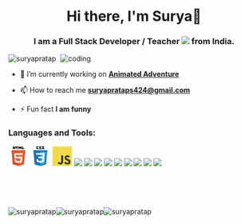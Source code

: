 <h1 align="center">Hi there, I'm Surya👋</h1>
<h3 align="center">I am a Full Stack Developer / Teacher <img src="https://media.giphy.com/media/WUlplcMpOCEmTGBtBW/giphy.gif" width="30"> from India.</h3>
<img align = "right" alt="coding" width="400" src="https://mycannabisaccountant.com/wp-content/uploads/2022/02/e87c5693979173.5e7f9c4d14e64.gif">

<p align="left"> <img src="https://komarev.com/ghpvc/?username=suryapratap424&label=Profile%20views&color=0e75b6&style=flat" alt="suryapratap" /> </p>

<!--<p align="left"> <a href="https://twitter.com/Priyajeet_Majhi" target="blank"><img src="https://img.shields.io/twitter/follow/priyajeet_majhi?logo=twitter&style=for-the-badge" alt="priyajeet_majhi" /></a> </p>-->

- 🌱 I’m currently working on <a href="https://github.com/suryapratap424/animated-adventure">**Animated Adventure**</a>

- 📫 How to reach me **suryaprataps424@gmail.com**

- ⚡ Fun fact **I am funny**


<h3 align="left">Languages and Tools:</h3>
<p>
  <img src="https://raw.githubusercontent.com/devicons/devicon/master/icons/html5/html5-original-wordmark.svg" height=40/>
  <img src="https://raw.githubusercontent.com/devicons/devicon/master/icons/css3/css3-original-wordmark.svg"  height=40/>
  <img src="https://raw.githubusercontent.com/devicons/devicon/master/icons/javascript/javascript-original.svg"  height=40/>
  <img src="https://cdn.jsdelivr.net/gh/devicons/devicon/icons/nodejs/nodejs-plain-wordmark.svg" height=40/>
  <img src="https://cdn.jsdelivr.net/gh/devicons/devicon/icons/mongodb/mongodb-original-wordmark.svg" height=40/>
  <img src="https://cdn.jsdelivr.net/gh/devicons/devicon/icons/php/php-original.svg" height=40/>
  <img src="https://cdn.jsdelivr.net/gh/devicons/devicon/icons/c/c-original.svg" height=40/>
  <img src="https://cdn.jsdelivr.net/gh/devicons/devicon/icons/cplusplus/cplusplus-original.svg" height=40/>
  <img src="https://cdn.jsdelivr.net/gh/devicons/devicon/icons/python/python-original-wordmark.svg" height=40 />
  <img src="https://cdn.jsdelivr.net/gh/devicons/devicon/icons/matlab/matlab-original.svg" height=40/>
  <img src="https://cdn.jsdelivr.net/gh/devicons/devicon/icons/angularjs/angularjs-original.svg" height=40/>
  <img src="https://cdn.jsdelivr.net/gh/devicons/devicon/icons/react/react-original.svg" height=40/>
          
</p>
</br>
</br>
</br>

<div style="display:flex; flex-direction:row;">
  <p><img align="right" src="https://github-readme-stats.vercel.app/api/top-langs?username=suryapratap424&show_icons=true&locale=en&layout=pie&theme=radical" alt="suryapratap" /></p>
  
  <p><img src="https://github-readme-stats.vercel.app/api?username=suryapratap424&show_icons=true&rank_icon=github&locale=en&theme=radical" alt="suryapratap" /></p>
  
  <p><img src="https://github-readme-streak-stats.herokuapp.com/?user=suryapratap424&theme=radical" alt="suryapratap" /></p>
</div>
